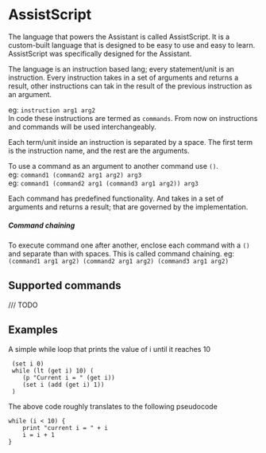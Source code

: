 # AssistScript

The language that powers the Assistant is called AssistScript. It is a custom-built language that is designed to be easy to use and easy to learn.
AssistScript was specifically designed for the Assistant.

The language is an instruction based lang; every statement/unit is an instruction.
Every instruction takes in a set of arguments and returns a result, other instructions can tak in the result of the previous instruction as an argument.

eg:
`instruction arg1 arg2`<br/>
In code these instructions are termed as `commands`. From now on instructions and commands will be used interchangeably.

Each term/unit inside an instruction is separated by a space. The first term is the instruction name, and the rest are the arguments.

To use a command as an argument to another command use `()`.<br/>
eg: `command1 (command2 arg1 arg2) arg3`<br/>
eg: `command1 (command2 arg1 (command3 arg1 arg2)) arg3`

Each command has predefined functionality. And takes in a set of arguments and returns a result; that are governed by the implementation. 

##### Command chaining

To execute command one after another, enclose each command with a `()` and separate than with spaces. This is called command chaining. 
eg: `(command1 arg1 arg2) (command2 arg1 arg2) (command3 arg1 arg2)`

## Supported commands
/// TODO

## Examples

A simple while loop that prints the value of i until it reaches 10
```
 (set i 0)
 while (lt (get i) 10) (
    (p "Current i = " (get i))
    (set i (add (get i) 1))
 )
```
The above code roughly translates to the following pseudocode
```
while (i < 10) {
    print "current i = " + i
    i = i + 1
}
```
